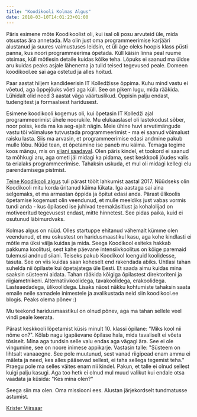 ```yaml
---
title: "Koodikooli Kolmas Algus"
date: 2018-03-10T14:01:23+01:00
---
```


Päris esimene mõte Koodikoolist oli, kui isal oli posu arvuteid üle, mida otsustas ära annetada. Ma olin just oma programmeerimise karjääri alustanud ja suures vaimustuses leidsin, et üli äge oleks hoopis klass püsti panna, kus noori programmeerima õpetada. Küll käisin linna peal ruume otsimas, küll mõtlesin detaile kuidas kõike teha. Lõpuks ei saanud ma üldse aru kuidas peaks asjale lähenema ja tulid teised tegevused peale. Domeen koodikool.ee sai aga ostetud ja alles hoitud.

Paar aastat hiljem kandideerisin IT Kolledžisse õppima. Kuhu mind vastu ei võetud, aga õppejõuks võeti aga küll. See on pikem lugu, mida rääkida. Lühidalt olid need 3 aastat väga väärtuslikud. Õppisin palju endast, tudengitest ja formaalsest haridusest.

Esimene koodikooli kogemus oli, kui õpetasin IT Kolledži ajal programmeerimist ühele noorukile. Mu elukaaslasel oli lastekodust sõber, noor poiss, keda ma ka aeg-ajalt nägin. Meie ühine huvi arvutimängude vastu tõi võimaluse tutvustada programmeerimist - ma ei saanud võimalust raisku lasta. Siis ma arvasin, et programmeerimise edasi andmine pakub mulle lõbu. Nüüd tean, et õpetamine ise paneb mu käima. Temaga tegime koos mängu, mis on [siiani saadaval](http://patrick.krister.ee). Olen päris kindel, et tookord ei saanud ta mõhkugi aru, aga ometi jäi midagi ka pidama, sest keskkooli jõudes valis ta erialaks programmeerimise. Tahaksin uskuda, et mul oli midagi kellegi elu parendamisega pistmist.

[Teine Koodikooli algus](/posts/koodikool-v2-vabas-vormis-oppimine) tuli pärast töölt lahkumist aastal 2017. Nüüdseks olin Koodikooli mitu korda üritanud käima lükata. Iga aastaga sai aina selgemaks, et ma armastan õppida ja õpitut edasi anda. Pärast ülikoolis õpetamise kogemust olin veendunud, et mulle meeldiks just vabas vormis tundi anda - kus õpilased ise juhivad teemakäsitlust ja kohalolijad on motiveeritud tegevusest endast, mitte hinnetest. See pidas paika, kuid ei osutunud läbimurdvaks.

Kolmas algus on nüüd. Olles startuppe ehitanud vähemalt kümme olen veendunud, et mu oskustest on haridusmaastikul kasu, aga kohe kindlasti ei mõtle ma üksi välja kuidas ja mida. Seega Koodikool esiteks hakkab pakkuma koolitusi, sest kahe päevane intensiivkoolitus on kõige paremaid tulemusi andnud siiani. Teiseks pakub Koodikool loenguid koolidesse, tasuta. See on viis kuidas saan koheselt end rakendada abiks. Ühtlasi tahan suhelda nii õpilaste kui õpetajatega üle Eesti. Et saada aimu kuidas mina saaksin süsteemi aidata. Tahan rääkida kõigiga õpilastest direktoriteni ja riigiametnikeni. Alternatiivkoolidega, tavakoolidega, erakoolidega. Lasteaedadega, ülikoolidega. Lisaks näost näkku kohtumiste tahaksin saata emaile neile samadele inimestele ja avalikustada neid siin koodikool.ee blogis. Peaks olema põnev :)

Mu teekond haridusmaastikul on olnud põnev, aga ma tahan sellele veel vindi peale keerata.

Pärast keskkooli lõpetamist küsis minult 10. klassi õpilane: "Miks kool nii nõme on?". Kõlab nagu igapäevane õpilase hala, mida tavaliselt ei võeta tõsiselt. Mina aga tundsin selle valu endas aga vägagi ära. See ei ole vingumine, see on noore inimese appikarje. Vastasin talle: "Süsteem on lihtsalt vanaaegne. See pole muutunud, sest vanad riigipead enam ammu ei mäleta ja need, kes alles pääsevad sellest, ei taha sellega tegemist teha." Praegu pole ma selles väites enam nii kindel. Pakun, et talle ei olnud sellest kuigi palju kasugi. Aga too hetk ei olnud mul muud valikut kui endale otsa vaadata ja küsida: "Kes mina olen?"

Seega siin ma olen. Oma missiooni ees. Alustan järjekordselt tundmatusse astumist.

[Krister Viirsaar](http://krister.ee)
